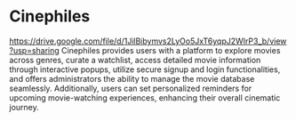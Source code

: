# Cinephiles

https://drive.google.com/file/d/1JilBibymvs2LyOo5JxT6yqpJ2WIrP3_b/view?usp=sharing
Cinephiles provides users with a platform to explore movies across genres, curate a watchlist, access detailed movie information through interactive popups, utilize secure signup and login functionalities, and offers administrators the ability to manage the movie database seamlessly. Additionally, users can set personalized reminders for upcoming movie-watching experiences, enhancing their overall cinematic journey.
